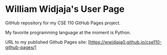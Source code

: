 # William Widjaja's User Page

GitHub repository for my CSE 110 GitHub Pages project.

My favorite programming language at the moment is Python.

URL to my published Github Pages site: [https://wwidjaja0.github.io/cse110-github-pages/]
